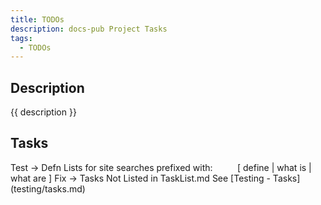 ```yaml
---
title: TODOs
description: docs-pub Project Tasks
tags:
  - TODOs
---
```


## Description

{{ description }}

## Tasks

<!-- TODO -->Test -> Defn Lists for site searches prefixed with: 
<!-- TODO -->&nbsp;&nbsp;&nbsp;&nbsp;&nbsp;&nbsp;&nbsp;&nbsp; [ define | what is | what are ]
<!-- TODO -->Fix -> Tasks Not Listed in TaskList.md See [Testing - Tasks](testing/tasks.md)
